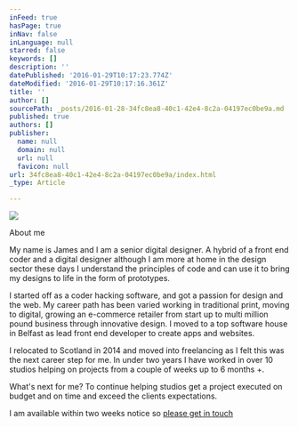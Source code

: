 ```yaml
---
inFeed: true
hasPage: true
inNav: false
inLanguage: null
starred: false
keywords: []
description: ''
datePublished: '2016-01-29T10:17:23.774Z'
dateModified: '2016-01-29T10:17:16.361Z'
title: ''
author: []
sourcePath: _posts/2016-01-28-34fc8ea8-40c1-42e4-8c2a-04197ec0be9a.md
published: true
authors: []
publisher:
  name: null
  domain: null
  url: null
  favicon: null
url: 34fc8ea8-40c1-42e4-8c2a-04197ec0be9a/index.html
_type: Article

---
```

![](https://the-grid-user-content.s3-us-west-2.amazonaws.com/2fb37485-3e6f-45b1-86f9-aa7b6d439a53.JPG)

About me

My name is James and I am a senior digital designer. A hybrid of a front end coder and a digital designer although I am more at home in the design sector these days I understand the principles of code and can use it to bring my designs to life in the form of prototypes.

I started off as a coder hacking software, and got a passion for design and the web. My career path has been varied working in traditional print, moving to digital, growing an e-commerce retailer from start up to multi million pound business through innovative design. I moved to a top software house in Belfast as lead front end developer to create apps and websites.

I relocated to Scotland in 2014 and moved into freelancing as I felt this was the next career step for me. In under two years I have worked in over 10 studios helping on projects from a couple of weeks up to 6 months +.

What's next for me? To continue helping studios get a project executed on budget and on time and exceed the clients expectations. 

I am available within two weeks notice so [please get in touch][0]

[0]: james@beautifulpixels.co.uk